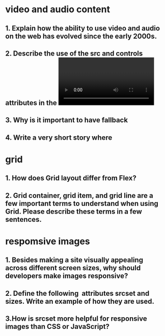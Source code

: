 # video and audio content
## 1. Explain how the ability to use video and audio on the web has evolved since the early 2000s.
###
## 2. Describe the use of the src and controls attributes in the <video> element.
###
## 3. Why is it important to have fallback 
###
## 4. Write a very short story where <audio> and <video> are characters.

# grid
## 1. How does Grid layout differ from Flex?
###
## 2. Grid container, grid item, and grid line are a few important terms to understand when using Grid. Please describe these terms in a few sentences.
###

# respomsive images
## 1. Besides making a site visually appealing across different screen sizes, why should developers make images responsive?
###
## 2. Define the following <img> attributes srcset and sizes. Write an example of how they are used.
###
## 3.How is srcset more helpful for responsive images than CSS or JavaScript?
###

